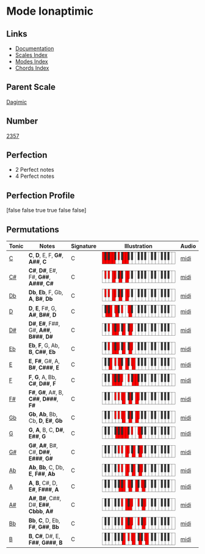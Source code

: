 # Mode Ionaptimic

## Links

- [Documentation](index.md)
- [Scales Index](Scales.md)
- [Modes Index](Modes.md)
- [Chords Index](Chords.md)

## Parent Scale

[Dagimic](ScaleDagimic.md)

## Number

[2357](https://ianring.com/musictheory/scales/2357)

## Perfection

- 2 Perfect notes
- 4 Perfect notes

## Perfection Profile

[false false true true false false]

## Permutations

| Tonic | Notes | Signature | Illustration | Audio |
|-------|-------|-----------|--------------|-------|
| [C](ModeCNaturalIonaptimic.md) | **C**, **D**, E, F, **G#**, **A##**, **C** | C | ![CNaturalIonaptimic](ModeCNaturalIonaptimic.png) | [midi](https://github.com/edipermadi/music/blob/main/docs/ModeCNaturalIonaptimic.mid?raw=true) |
| [C#](ModeCSharpIonaptimic.md) | **C#**, **D#**, E#, F#, **G##**, **A###**, **C#** | C | ![CSharpIonaptimic](ModeCSharpIonaptimic.png) | [midi](https://github.com/edipermadi/music/blob/main/docs/ModeCSharpIonaptimic.mid?raw=true) |
| [Db](ModeDFlatIonaptimic.md) | **Db**, **Eb**, F, Gb, **A**, **B#**, **Db** | C | ![DFlatIonaptimic](ModeDFlatIonaptimic.png) | [midi](https://github.com/edipermadi/music/blob/main/docs/ModeDFlatIonaptimic.mid?raw=true) |
| [D](ModeDNaturalIonaptimic.md) | **D**, **E**, F#, G, **A#**, **B##**, **D** | C | ![DNaturalIonaptimic](ModeDNaturalIonaptimic.png) | [midi](https://github.com/edipermadi/music/blob/main/docs/ModeDNaturalIonaptimic.mid?raw=true) |
| [D#](ModeDSharpIonaptimic.md) | **D#**, **E#**, F##, G#, **A##**, **B###**, **D#** | C | ![DSharpIonaptimic](ModeDSharpIonaptimic.png) | [midi](https://github.com/edipermadi/music/blob/main/docs/ModeDSharpIonaptimic.mid?raw=true) |
| [Eb](ModeEFlatIonaptimic.md) | **Eb**, **F**, G, Ab, **B**, **C##**, **Eb** | C | ![EFlatIonaptimic](ModeEFlatIonaptimic.png) | [midi](https://github.com/edipermadi/music/blob/main/docs/ModeEFlatIonaptimic.mid?raw=true) |
| [E](ModeENaturalIonaptimic.md) | **E**, **F#**, G#, A, **B#**, **C###**, **E** | C | ![ENaturalIonaptimic](ModeENaturalIonaptimic.png) | [midi](https://github.com/edipermadi/music/blob/main/docs/ModeENaturalIonaptimic.mid?raw=true) |
| [F](ModeFNaturalIonaptimic.md) | **F**, **G**, A, Bb, **C#**, **D##**, **F** | C | ![FNaturalIonaptimic](ModeFNaturalIonaptimic.png) | [midi](https://github.com/edipermadi/music/blob/main/docs/ModeFNaturalIonaptimic.mid?raw=true) |
| [F#](ModeFSharpIonaptimic.md) | **F#**, **G#**, A#, B, **C##**, **D###**, **F#** | C | ![FSharpIonaptimic](ModeFSharpIonaptimic.png) | [midi](https://github.com/edipermadi/music/blob/main/docs/ModeFSharpIonaptimic.mid?raw=true) |
| [Gb](ModeGFlatIonaptimic.md) | **Gb**, **Ab**, Bb, Cb, **D**, **E#**, **Gb** | C | ![GFlatIonaptimic](ModeGFlatIonaptimic.png) | [midi](https://github.com/edipermadi/music/blob/main/docs/ModeGFlatIonaptimic.mid?raw=true) |
| [G](ModeGNaturalIonaptimic.md) | **G**, **A**, B, C, **D#**, **E##**, **G** | C | ![GNaturalIonaptimic](ModeGNaturalIonaptimic.png) | [midi](https://github.com/edipermadi/music/blob/main/docs/ModeGNaturalIonaptimic.mid?raw=true) |
| [G#](ModeGSharpIonaptimic.md) | **G#**, **A#**, B#, C#, **D##**, **E###**, **G#** | C | ![GSharpIonaptimic](ModeGSharpIonaptimic.png) | [midi](https://github.com/edipermadi/music/blob/main/docs/ModeGSharpIonaptimic.mid?raw=true) |
| [Ab](ModeAFlatIonaptimic.md) | **Ab**, **Bb**, C, Db, **E**, **F##**, **Ab** | C | ![AFlatIonaptimic](ModeAFlatIonaptimic.png) | [midi](https://github.com/edipermadi/music/blob/main/docs/ModeAFlatIonaptimic.mid?raw=true) |
| [A](ModeANaturalIonaptimic.md) | **A**, **B**, C#, D, **E#**, **F###**, **A** | C | ![ANaturalIonaptimic](ModeANaturalIonaptimic.png) | [midi](https://github.com/edipermadi/music/blob/main/docs/ModeANaturalIonaptimic.mid?raw=true) |
| [A#](ModeASharpIonaptimic.md) | **A#**, **B#**, C##, D#, **E##**, **Cbbb**, **A#** | C | ![ASharpIonaptimic](ModeASharpIonaptimic.png) | [midi](https://github.com/edipermadi/music/blob/main/docs/ModeASharpIonaptimic.mid?raw=true) |
| [Bb](ModeBFlatIonaptimic.md) | **Bb**, **C**, D, Eb, **F#**, **G##**, **Bb** | C | ![BFlatIonaptimic](ModeBFlatIonaptimic.png) | [midi](https://github.com/edipermadi/music/blob/main/docs/ModeBFlatIonaptimic.mid?raw=true) |
| [B](ModeBNaturalIonaptimic.md) | **B**, **C#**, D#, E, **F##**, **G###**, **B** | C | ![BNaturalIonaptimic](ModeBNaturalIonaptimic.png) | [midi](https://github.com/edipermadi/music/blob/main/docs/ModeBNaturalIonaptimic.mid?raw=true) |
